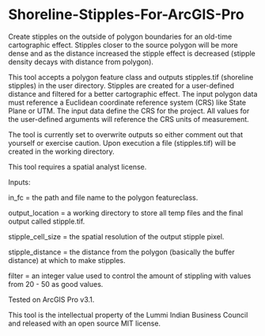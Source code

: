 # Shoreline-Stipples-For-ArcGIS-Pro

Create stipples on the outside of polygon boundaries for an old-time cartographic effect.  Stipples closer to the source polygon will be more dense and as the distance increased the stipple effect is decreased (stipple density decays with distance from polygon).

This tool accepts a polygon feature class and outputs stipples.tif (shoreline stipples) in the user directory. Stipples are created for a user-defined distance and filtered for a better cartographic effect.  The input polygon data must reference a Euclidean coordinate reference system (CRS) like State Plane or UTM.  The input data define the CRS for the project.  All values for the user-defined arguments will reference the CRS units of measurement.

The tool is currently set to overwrite outputs so either comment out that yourself or exercise caution.  Upon execution a file (stipples.tif) will be created in the working directory.

This tool requires a spatial analyst license.


Inputs:

in_fc = the path and file name to the polygon featureclass.

output_location = a working directory to store all temp files and the final output called stipple.tif.

stipple_cell_size = the spatial resolution of the output stipple pixel.

stipple_distance = the distance from the polygon (basically the buffer distance) at which to make stipples.

filter = an integer value used to control the amount of stippling with values from 20 - 50 as good values.


Tested on ArcGIS Pro v3.1.  

This tool is the intellectual property of the Lummi Indian Business Council and released with an open source MIT license.
